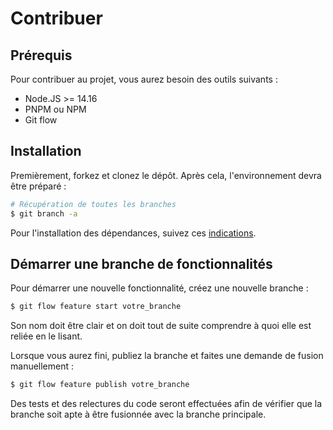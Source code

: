 # Contribuer

## Prérequis

Pour contribuer au projet, vous aurez besoin des outils suivants :

- Node.JS >= 14.16
- PNPM ou NPM
- Git flow

## Installation

Premièrement, forkez et clonez le dépôt. Après cela, l'environnement devra être préparé :

```sh
# Récupération de toutes les branches
$ git branch -a
```

Pour l'installation des dépendances, suivez ces [indications](./README.md#dépendances).

## Démarrer une branche de fonctionnalités

Pour démarrer une nouvelle fonctionnalité, créez une nouvelle branche :

```sh
$ git flow feature start votre_branche
```

Son nom doit être clair et on doit tout de suite comprendre à quoi elle est reliée en le lisant.

Lorsque vous aurez fini, publiez la branche et faites une demande de fusion manuellement :

```sh
$ git flow feature publish votre_branche
```

Des tests et des relectures du code seront effectuées afin de vérifier que la branche soit apte à être fusionnée avec la branche principale.
